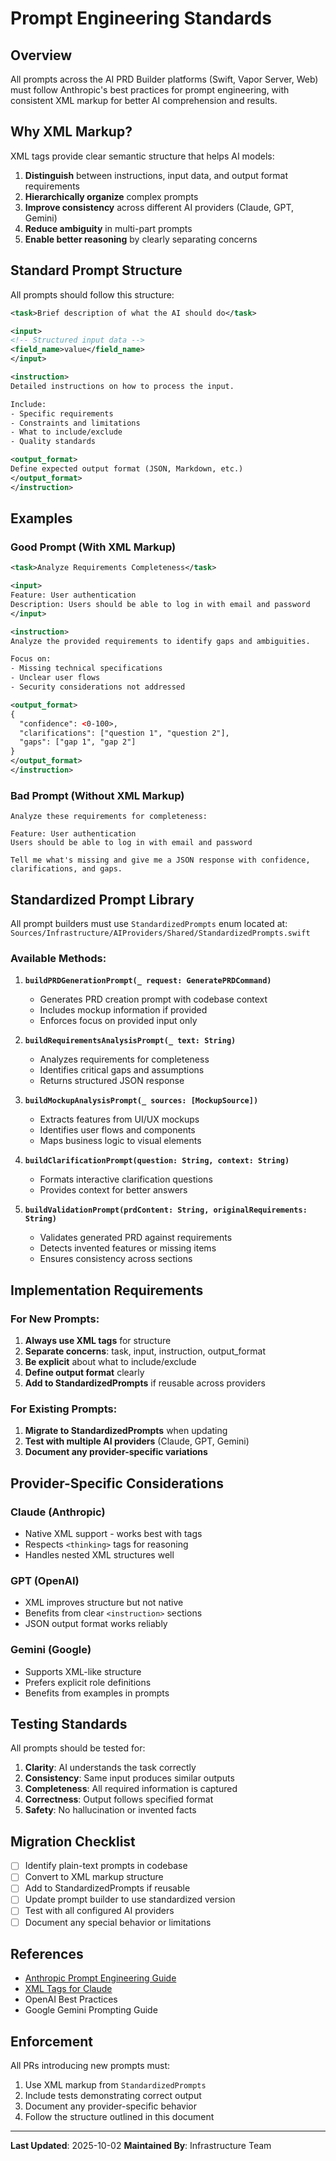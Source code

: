 # Prompt Engineering Standards

## Overview

All prompts across the AI PRD Builder platforms (Swift, Vapor Server, Web) must follow Anthropic's best practices for prompt engineering, with consistent XML markup for better AI comprehension and results.

## Why XML Markup?

XML tags provide clear semantic structure that helps AI models:
1. **Distinguish** between instructions, input data, and output format requirements
2. **Hierarchically organize** complex prompts
3. **Improve consistency** across different AI providers (Claude, GPT, Gemini)
4. **Reduce ambiguity** in multi-part prompts
5. **Enable better reasoning** by clearly separating concerns

## Standard Prompt Structure

All prompts should follow this structure:

```xml
<task>Brief description of what the AI should do</task>

<input>
<!-- Structured input data -->
<field_name>value</field_name>
</input>

<instruction>
Detailed instructions on how to process the input.

Include:
- Specific requirements
- Constraints and limitations
- What to include/exclude
- Quality standards

<output_format>
Define expected output format (JSON, Markdown, etc.)
</output_format>
</instruction>
```

## Examples

### Good Prompt (With XML Markup)

```xml
<task>Analyze Requirements Completeness</task>

<input>
Feature: User authentication
Description: Users should be able to log in with email and password
</input>

<instruction>
Analyze the provided requirements to identify gaps and ambiguities.

Focus on:
- Missing technical specifications
- Unclear user flows
- Security considerations not addressed

<output_format>
{
  "confidence": <0-100>,
  "clarifications": ["question 1", "question 2"],
  "gaps": ["gap 1", "gap 2"]
}
</output_format>
</instruction>
```

### Bad Prompt (Without XML Markup)

```
Analyze these requirements for completeness:

Feature: User authentication
Users should be able to log in with email and password

Tell me what's missing and give me a JSON response with confidence,
clarifications, and gaps.
```

## Standardized Prompt Library

All prompt builders must use `StandardizedPrompts` enum located at:
`Sources/Infrastructure/AIProviders/Shared/StandardizedPrompts.swift`

### Available Methods:

1. **`buildPRDGenerationPrompt(_ request: GeneratePRDCommand)`**
   - Generates PRD creation prompt with codebase context
   - Includes mockup information if provided
   - Enforces focus on provided input only

2. **`buildRequirementsAnalysisPrompt(_ text: String)`**
   - Analyzes requirements for completeness
   - Identifies critical gaps and assumptions
   - Returns structured JSON response

3. **`buildMockupAnalysisPrompt(_ sources: [MockupSource])`**
   - Extracts features from UI/UX mockups
   - Identifies user flows and components
   - Maps business logic to visual elements

4. **`buildClarificationPrompt(question: String, context: String)`**
   - Formats interactive clarification questions
   - Provides context for better answers

5. **`buildValidationPrompt(prdContent: String, originalRequirements: String)`**
   - Validates generated PRD against requirements
   - Detects invented features or missing items
   - Ensures consistency across sections

## Implementation Requirements

### For New Prompts:

1. **Always use XML tags** for structure
2. **Separate concerns**: task, input, instruction, output_format
3. **Be explicit** about what to include/exclude
4. **Define output format** clearly
5. **Add to StandardizedPrompts** if reusable across providers

### For Existing Prompts:

1. **Migrate to StandardizedPrompts** when updating
2. **Test with multiple AI providers** (Claude, GPT, Gemini)
3. **Document any provider-specific variations**

## Provider-Specific Considerations

### Claude (Anthropic)
- Native XML support - works best with tags
- Respects `<thinking>` tags for reasoning
- Handles nested XML structures well

### GPT (OpenAI)
- XML improves structure but not native
- Benefits from clear `<instruction>` sections
- JSON output format works reliably

### Gemini (Google)
- Supports XML-like structure
- Prefers explicit role definitions
- Benefits from examples in prompts

## Testing Standards

All prompts should be tested for:

1. **Clarity**: AI understands the task correctly
2. **Consistency**: Same input produces similar outputs
3. **Completeness**: All required information is captured
4. **Correctness**: Output follows specified format
5. **Safety**: No hallucination or invented facts

## Migration Checklist

- [ ] Identify plain-text prompts in codebase
- [ ] Convert to XML markup structure
- [ ] Add to StandardizedPrompts if reusable
- [ ] Update prompt builder to use standardized version
- [ ] Test with all configured AI providers
- [ ] Document any special behavior or limitations

## References

- [Anthropic Prompt Engineering Guide](https://docs.anthropic.com/claude/docs/prompt-engineering)
- [XML Tags for Claude](https://docs.anthropic.com/claude/docs/use-xml-tags)
- OpenAI Best Practices
- Google Gemini Prompting Guide

## Enforcement

All PRs introducing new prompts must:
1. Use XML markup from `StandardizedPrompts`
2. Include tests demonstrating correct output
3. Document any provider-specific behavior
4. Follow the structure outlined in this document

---

**Last Updated**: 2025-10-02
**Maintained By**: Infrastructure Team
